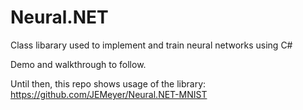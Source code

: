 # Neural.NET
Class libarary used to implement and train neural networks using C#

Demo and walkthrough to follow.

Until then, this repo shows usage of the library: https://github.com/JEMeyer/Neural.NET-MNIST
